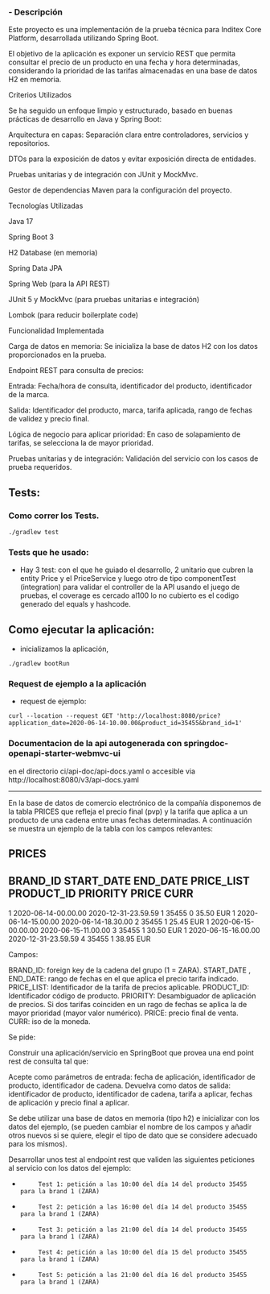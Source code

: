 
### - Descripción

Este proyecto es una implementación de la prueba técnica para Inditex Core Platform, desarrollada utilizando Spring Boot.

El objetivo de la aplicación es exponer un servicio REST que permita consultar el precio de un producto en una fecha y hora determinadas, considerando la prioridad de las tarifas almacenadas en una base de datos H2 en memoria.

Criterios Utilizados

Se ha seguido un enfoque limpio y estructurado, basado en buenas prácticas de desarrollo en Java y Spring Boot:

Arquitectura en capas: Separación clara entre controladores, servicios y repositorios.

DTOs para la exposición de datos y evitar exposición directa de entidades.

Pruebas unitarias y de integración con JUnit y MockMvc.

Gestor de dependencias Maven para la configuración del proyecto.

Tecnologías Utilizadas

Java 17

Spring Boot 3

H2 Database (en memoria)

Spring Data JPA

Spring Web (para la API REST)

JUnit 5 y MockMvc (para pruebas unitarias e integración)

Lombok (para reducir boilerplate code)

Funcionalidad Implementada

Carga de datos en memoria: Se inicializa la base de datos H2 con los datos proporcionados en la prueba.

Endpoint REST para consulta de precios:

Entrada: Fecha/hora de consulta, identificador del producto, identificador de la marca.

Salida: Identificador del producto, marca, tarifa aplicada, rango de fechas de validez y precio final.

Lógica de negocio para aplicar prioridad: En caso de solapamiento de tarifas, se selecciona la de mayor prioridad.

Pruebas unitarias y de integración: Validación del servicio con los casos de prueba requeridos.


## Tests:
### Como correr los Tests.
```shell
./gradlew test
```
### Tests que he usado:
- Hay 3 test: con el que he guiado el desarrollo, 2 unitario que cubren la entity Price y el PriceService y luego otro de tipo componentTest (integration) 
para validar el controller de la API usando el juego de pruebas, el coverage es cercado al100 lo no cubierto es el codigo generado del equals y hashcode.

## Como ejecutar la aplicación:
- inicializamos la aplicación, 
```shell
./gradlew bootRun
```

### Request de ejemplo a la aplicación
- request de ejemplo:
```shell
curl --location --request GET 'http://localhost:8080/price?application_date=2020-06-14-10.00.00&product_id=35455&brand_id=1'
```

### Documentacion de la api autogenerada con springdoc-openapi-starter-webmvc-ui
en el directorio ci/api-doc/api-docs.yaml o accesible via http://localhost:8080/v3/api-docs.yaml

---

En la base de datos de comercio electrónico de la compañía disponemos de la tabla PRICES que refleja el precio final (pvp) y la tarifa que aplica a un producto de una cadena entre unas fechas determinadas. A continuación se muestra un ejemplo de la tabla con los campos relevantes:

PRICES
-------

BRAND_ID         START_DATE                                    END_DATE                        PRICE_LIST                   PRODUCT_ID  PRIORITY                 PRICE           CURR
------------------------------------------------------------------------------------------------------------------------------------------------------------------------------------------------------------------------------------------
1         2020-06-14-00.00.00                        2020-12-31-23.59.59                        1                        35455                0                        35.50            EUR
1         2020-06-14-15.00.00                        2020-06-14-18.30.00                        2                        35455                1                        25.45            EUR
1         2020-06-15-00.00.00                        2020-06-15-11.00.00                        3                        35455                1                        30.50            EUR
1         2020-06-15-16.00.00                        2020-12-31-23.59.59                        4                        35455                1                        38.95            EUR

Campos:

BRAND_ID: foreign key de la cadena del grupo (1 = ZARA).
START_DATE , END_DATE: rango de fechas en el que aplica el precio tarifa indicado.
PRICE_LIST: Identificador de la tarifa de precios aplicable.
PRODUCT_ID: Identificador código de producto.
PRIORITY: Desambiguador de aplicación de precios. Si dos tarifas coinciden en un rago de fechas se aplica la de mayor prioridad (mayor valor numérico).
PRICE: precio final de venta.
CURR: iso de la moneda.

Se pide:

Construir una aplicación/servicio en SpringBoot que provea una end point rest de consulta  tal que:

Acepte como parámetros de entrada: fecha de aplicación, identificador de producto, identificador de cadena.
Devuelva como datos de salida: identificador de producto, identificador de cadena, tarifa a aplicar, fechas de aplicación y precio final a aplicar.

Se debe utilizar una base de datos en memoria (tipo h2) e inicializar con los datos del ejemplo, (se pueden cambiar el nombre de los campos y añadir otros nuevos si se quiere, elegir el tipo de dato que se considere adecuado para los mismos).

Desarrollar unos test al endpoint rest que  validen las siguientes peticiones al servicio con los datos del ejemplo:

-          Test 1: petición a las 10:00 del día 14 del producto 35455   para la brand 1 (ZARA)
-          Test 2: petición a las 16:00 del día 14 del producto 35455   para la brand 1 (ZARA)
-          Test 3: petición a las 21:00 del día 14 del producto 35455   para la brand 1 (ZARA)
-          Test 4: petición a las 10:00 del día 15 del producto 35455   para la brand 1 (ZARA)
-          Test 5: petición a las 21:00 del día 16 del producto 35455   para la brand 1 (ZARA)
